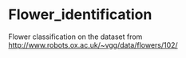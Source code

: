 # Flower_identification
 Flower classification on the dataset from http://www.robots.ox.ac.uk/~vgg/data/flowers/102/
